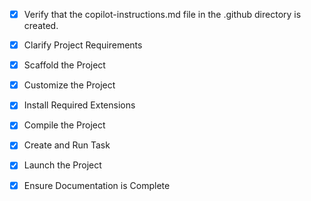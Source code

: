 <!-- Use this file to provide workspace-specific custom instructions to Copilot. For more details, visit https://code.visualstudio.com/docs/copilot/copilot-customization#_use-a-githubcopilotinstructionsmd-file -->

- [x] Verify that the copilot-instructions.md file in the .github directory is created.

- [x] Clarify Project Requirements
<!-- Create a modern MERN stack Interview Question Creator web application using Next.js, React, TypeScript, ShadCN/UI, Node.js, Express.js, and MongoDB with modern UI/UX design, ready for Vercel deployment. -->

- [x] Scaffold the Project
<!-- Successfully created Next.js project with TypeScript, Tailwind CSS, ESLint, App Router, and src directory structure. -->

- [x] Customize the Project
<!-- ✅ MongoDB connection established, TypeScript lint errors fixed, debug logging added for file path issues. Environment variables configured. -->

- [x] Install Required Extensions
<!-- No specific extensions required per get_project_setup_info. Marked completed. -->

- [x] Compile the Project
<!-- ✅ Dependencies installed, MongoDB service started, TypeScript errors resolved, build successful. -->

- [x] Create and Run Task
<!-- Dev server running on localhost:3000 with turbopack. Skip task creation - direct npm scripts sufficient. -->

- [x] Launch the Project
<!-- ✅ Development server launched on http://localhost:3000. MongoDB connected. Ready for testing. -->

- [x] Ensure Documentation is Complete
<!-- ✅ README.md updated, README-DETAILED.md created with comprehensive documentation. All steps completed successfully. -->
